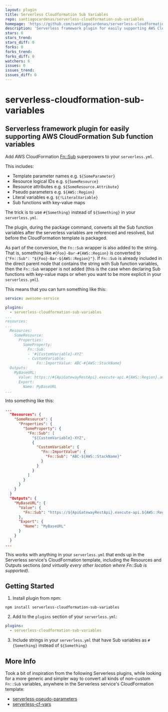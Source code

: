 ```yaml
---
layout: plugin
title: Serverless Cloudformation Sub Variables
repo: santiagocardenas/serverless-cloudformation-sub-variables
homepage: 'https://github.com/santiagocardenas/serverless-cloudformation-sub-variables'
description: 'Serverless framework plugin for easily supporting AWS CloudFormation Sub function variables'
stars: 6
stars_trend: 
stars_diff: 0
forks: 0
forks_trend: 
forks_diff: 0
watchers: 6
issues: 0
issues_trend: 
issues_diff: 0
---
```



# serverless-cloudformation-sub-variables
## Serverless framework plugin for easily supporting AWS CloudFormation Sub function variables

Add AWS CloudFormation [Fn::Sub](https://docs.aws.amazon.com/AWSCloudFormation/latest/UserGuide/intrinsic-function-reference-sub.html) superpowers to your `serverless.yml`.

This includes:
* Template parameter names e.g. `${SomeParameter}`
* Resource logical IDs e.g. `${SomeResource}`
* Resource attributes e.g. `${SomeResource.Attribute}`
* Pseudo parameters e.g. `${AWS::Region}`
* Literal variables e.g. `${!LiteralVariable}`
* Sub functions with key-value maps

The trick is to use `#{Something}` instead of `${Something}` in your `serverless.yml`.

The plugin, during the package command, converts all the Sub function variables after the serverless variables are referenced and resolved, but before the CloudFormation template is packaged.

As part of the conversion, the `Fn::Sub` wrapper is also added to the string. That is, something like `#{Foo}-Bar-#{AWS::Region}` is converted to `{"Fn::Sub": "${Foo}-Bar-${AWS::Region}"}`. If `Fn::Sub` is already included in the direct parent node that contains the string with Sub function variables, then the `Fn::Sub` wrapper is not added (this is the case when declaring Sub functions with key-value maps or when you want to be more explicit in your `serverless.yml`).

This means that you can turn something like this:
```yaml
service: awesome-service

plugins:
  - serverless-cloudformation-sub-variables
...
resources:
...
  Resources:
    SomeResource:
      Properties:
        SomeProperty:
          Fn::Sub:
          - '#{CustomVariable}-XYZ'
          - CustomVariable:
              Fn::ImportValue: ABC-#{AWS::StackName}
  Outputs:
    MyBaseURL:
      Value: https://#{ApiGatewayRestApi}.execute-api.#{AWS::Region}.amazonaws.com/${self:provider.stage}
      Export:
        Name: MyBaseURL
...
```

Into something like this:
```json
...
  "Resources": {
    "SomeResource": {
      "Properties": {
        "SomeProperty": {
          "Fn::Sub": [
            "${CustomVariable}-XYZ",
            {
              "CustomVariable": {
                "Fn::ImportValue": {
                  "Fn::Sub": "ABC-${AWS::StackName}"
                }
              }
            }
          ]
        }
      }
    }
  }
  "Outputs": {
    "MyBaseURL": {
      "Value": {
        "Fn::Sub": "https://${ApiGatewayRestApi}.execute-api.${AWS::Region}.amazonaws.com/dev"
      },
      "Export": {
        "Name": "MyBaseURL"
      }
    }
  }
...
```
This works with anything in your `serverless.yml` that ends up in the Serverless service's CloudFormation template, including the Resources and Outputs sections _(and virtually every other location where Fn::Sub is supported)_.

## Getting Started
1. Install plugin from npm:
```shell
npm install serverless-cloudformation-sub-variables
```
2. Add to the `plugins` section of your `serverless.yml`:
```yaml
plugins:
  - serverless-cloudformation-sub-variables
```
3. Include strings in your `serverless.yml` that have Sub variables as `#{Something}` instead of `${Something}`

## More Info
Took a bit of inspiration from the following Serverless plugins, while looking for a more generic and simpler way to convert all kinds of non-custom `Fn::Sub` variables, anywhere in the Serverless service's CloudFormation template:
* [serverless-pseudo-parameters](https://github.com/svdgraaf/serverless-pseudo-parameters)
* [serverless-cf-vars](https://gitlab.com/kabo/serverless-cf-vars)


